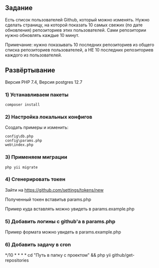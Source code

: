 ## Задание

Есть список пользователей Github, который можно изменять. Нужно сделать страницу, на которой показать 10 самых свежих (по дате обновления) репозиториев этих пользователей. Сами репозитории нужно обновлять каждые 10 минут.
      
Примечание: нужно показывать 10 последних репозиториев из общего списка репозиториев пользователей, а НЕ 10 последних репозиториев каждого из пользователей. 


## Развёртывание

Версия PHP 7.4, Версия postgres 12.7

### 1) Устанавливаем пакеты

    composer install

### 2) Настройка локальных конфигов

Создать примеры и изменить:

    config\db.php
    config\params.php
    web\index.php
    
### 3) Применяем миграции

    php yii migrate

### 4) Сгенерировать токен

Зайти на https://github.com/settings/tokens/new

Полученный токен вставитьв params.php

Пример куда вставлять можно увидеть в params.example.php

### 5) Добавить логины с github'a в params.php

Пример формата можно увидеть в params.example.php

### 6) Добавить задачу в cron

*/10 * * * * cd "Путь в папку с проектом" && php yii github/get-repositories
    
